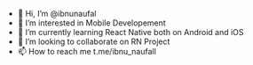 - 👋 Hi, I’m @ibnunaufal
- 👀 I’m interested in Mobile Developement
- 🌱 I’m currently learning React Native both on Android and iOS
- 💞️ I’m looking to collaborate on RN Project
- 📫 How to reach me t.me/ibnu_naufall

<!---
ibnunaufal/ibnunaufal is a ✨ special ✨ repository because its `README.md` (this file) appears on your GitHub profile.
You can click the Preview link to take a look at your changes.
--->

